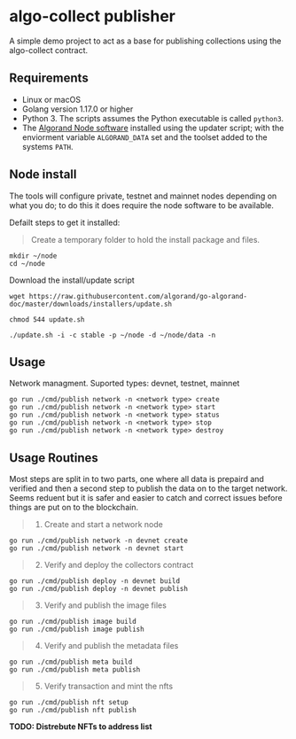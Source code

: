 # algo-collect publisher

A simple demo project to act as a base for publishing collections using the algo-collect contract.

## Requirements

- Linux or macOS
- Golang version 1.17.0 or higher
- Python 3. The scripts assumes the Python executable is called `python3`.
- The [Algorand Node software][algorand-install] installed using the updater script; with the enviorment variable `ALGORAND_DATA` set and the toolset added to the systems `PATH`.

[algorand-install]: https://developer.algorand.org/docs/run-a-node/setup/install/

## Node install

The tools will configure private, testnet and mainnet nodes depending on what you do; to do this it does require the node software to be available.

Defailt steps to get it installed:

> Create a temporary folder to hold the install package and files.

```
mkdir ~/node
cd ~/node
```

Download the install/update script

```
wget https://raw.githubusercontent.com/algorand/go-algorand-doc/master/downloads/installers/update.sh
```

```
chmod 544 update.sh
```

```
./update.sh -i -c stable -p ~/node -d ~/node/data -n
```

## Usage

Network managment. Suported types: devnet, testnet, mainnet

```
go run ./cmd/publish network -n <network type> create
go run ./cmd/publish network -n <network type> start
go run ./cmd/publish network -n <network type> status
go run ./cmd/publish network -n <network type> stop
go run ./cmd/publish network -n <network type> destroy
```

## Usage Routines

Most steps are split in to two parts, one where all data is prepaird and verified and then a second step to publish the data on to the target network. Seems reduent but it is safer and easier to catch and correct issues before things are put on to the blockchain.

> 1. Create and start a network node

```
go run ./cmd/publish network -n devnet create
go run ./cmd/publish network -n devnet start
```

> 2. Verify and deploy the collectors contract

```
go run ./cmd/publish deploy -n devnet build
go run ./cmd/publish deploy -n devnet publish
```

> 3. Verify and publish the image files

```
go run ./cmd/publish image build
go run ./cmd/publish image publish
```

> 4. Verify and publish the metadata files

```
go run ./cmd/publish meta build
go run ./cmd/publish meta publish
```

> 5. Verify transaction and mint the nfts

```
go run ./cmd/publish nft setup
go run ./cmd/publish nft publish
```

**TODO: Distrebute NFTs to address list**
